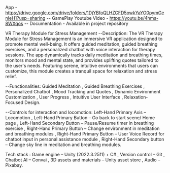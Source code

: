 App - https://drive.google.com/drive/folders/1DjYBfoQLHZCFD5owkYaYO0pymGenIeH1?usp=sharing                        -- GamePlay Youtube Video - https://youtu.be/4hms-8WXqos -- Documentation - Available in project repository

VR Therapy Module for Stress Management
--Description: 
The VR Therapy Module for Stress Management is an immersive VR application designed to promote mental well-being. It offers guided meditation, guided breathing exercises, and a personalized chatbot with voice interaction for therapy sessions. The app dynamically tracks daily meditation and breathing times, monitors mood and mental state, and provides uplifting quotes tailored to the user's needs. Featuring serene, intuitive environments that users can customize, this module creates a tranquil space for relaxation and stress relief.

--Functionalities: 
Guided Meditation , Guided Breathing Exercises , Personalized Chatbot , Mood Tracking and Quotes , Dynamic Environment Customization , User Progress 
 , Intuitive User Interface , Relaxation-Focused Design.

--Controls for interaction and locomotion:
Left-Hand Primary Axis – Locomotion , Left-Hand Primary Button – Go back to start scene/ Home page , Left-Hand Secondary Button – Pause/Resume timer in breathing exercise , Right-Hand Primary Button – Change environment in meditation and breathing modules , Right-Hand Primary Button – User Voice Record for chatbot input in personal assistance module , Right-Hand Secondary button – Change sky line in meditation and breathing modules.

Tech stack : Game engine – Unity (2022.3.25f1) + C# , Version control – Git , Chatbot AI – Convai , 3D assets and materials – Unity asset store , Audio – Pixabay.
